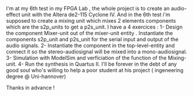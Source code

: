 I'm at my 6th test in my FPGA Lab , the whole project is to create an audio-effect unit with the Altera de2-115 Cyclone IV.
And in the 6th test i'm supposed to create a mixing unit which mixes 2 elements components which are the s2p_units to get a p2s_unit. I have a 4 exercices :
1- Design the component Mixer-unit out of the mixer-unit entity . Instantiate the components s2p_unit and p2s_unit for the serial input and output of the audio signals.
2- Instantiate the component in the top-level-entity and connect it so the stereo-audiosignal will be mixed into a mono-audiosignal.    
3- Simulation with ModelSim and verficiation of the function of the Mixing-unit.
4- Run the synthesis in Quartus II.
I'll be forever in the debt of any good soul who's willing to help a poor student at his project ( ingeneering degree @ Uni-hannover)

Thanks in advance !
